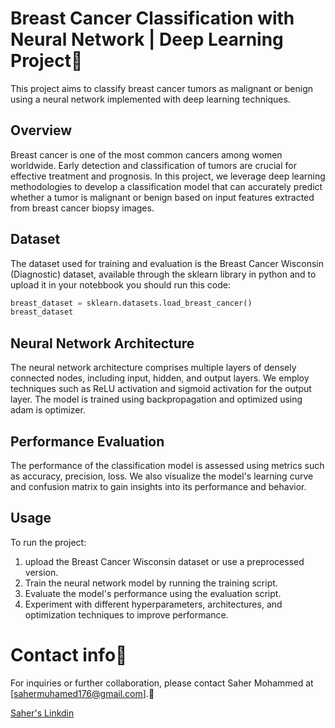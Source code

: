 # Breast Cancer Classification with Neural Network |  Deep Learning Project🧠

This project aims to classify breast cancer tumors as malignant or benign using a neural network implemented with deep learning techniques.

## Overview

Breast cancer is one of the most common cancers among women worldwide. Early detection and classification of tumors are crucial for effective treatment and prognosis. In this project, we leverage deep learning methodologies to develop a classification model that can accurately predict whether a tumor is malignant or benign based on input features extracted from breast cancer biopsy images.

## Dataset

The dataset used for training and evaluation is the Breast Cancer Wisconsin (Diagnostic) dataset, available through the sklearn library in python and to upload it in your notebbook you should run this code:
```python
breast_dataset = sklearn.datasets.load_breast_cancer()
breast_dataset
```

## Neural Network Architecture

The neural network architecture comprises multiple layers of densely connected nodes, including input, hidden, and output layers. We employ techniques such as ReLU activation and sigmoid activation for the output layer. The model is trained using backpropagation and optimized using adam is optimizer.

## Performance Evaluation

The performance of the classification model is assessed using metrics such as accuracy, precision, loss. We also visualize the model's learning curve and confusion matrix to gain insights into its performance and behavior.

## Usage

To run the project:

1. upload the Breast Cancer Wisconsin dataset or use a preprocessed version.
2. Train the neural network model by running the training script.
3. Evaluate the model's performance using the evaluation script.
4. Experiment with different hyperparameters, architectures, and optimization techniques to improve performance.

# Contact info📩
For inquiries or further collaboration, please contact Saher Mohammed at [sahermuhamed176@gmail.com].🥰

[Saher's Linkdin](https://www.linkedin.com/in/sahermuhamed/)
